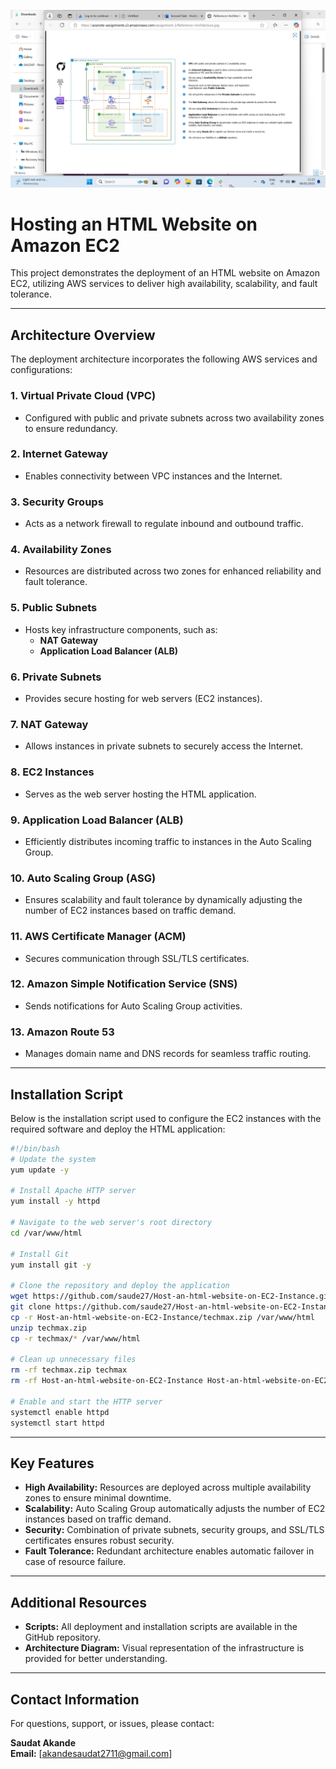 ![Alt text](/git-ref-ach.png)


# Hosting an HTML Website on Amazon EC2

This project demonstrates the deployment of an HTML website on Amazon EC2, utilizing AWS services to deliver high availability, scalability, and fault tolerance.

---

## Architecture Overview

The deployment architecture incorporates the following AWS services and configurations:

### 1. **Virtual Private Cloud (VPC)**
   - Configured with public and private subnets across two availability zones to ensure redundancy.

### 2. **Internet Gateway**
   - Enables connectivity between VPC instances and the Internet.

### 3. **Security Groups**
   - Acts as a network firewall to regulate inbound and outbound traffic.

### 4. **Availability Zones**
   - Resources are distributed across two zones for enhanced reliability and fault tolerance.

### 5. **Public Subnets**
   - Hosts key infrastructure components, such as:
     - **NAT Gateway**
     - **Application Load Balancer (ALB)**

### 6. **Private Subnets**
   - Provides secure hosting for web servers (EC2 instances).

### 7. **NAT Gateway**
   - Allows instances in private subnets to securely access the Internet.

### 8. **EC2 Instances**
   - Serves as the web server hosting the HTML application.

### 9. **Application Load Balancer (ALB)**
   - Efficiently distributes incoming traffic to instances in the Auto Scaling Group.

### 10. **Auto Scaling Group (ASG)**
   - Ensures scalability and fault tolerance by dynamically adjusting the number of EC2 instances based on traffic demand.

### 11. **AWS Certificate Manager (ACM)**
   - Secures communication through SSL/TLS certificates.

### 12. **Amazon Simple Notification Service (SNS)**
   - Sends notifications for Auto Scaling Group activities.

### 13. **Amazon Route 53**
   - Manages domain name and DNS records for seamless traffic routing.

---

## Installation Script

Below is the installation script used to configure the EC2 instances with the required software and deploy the HTML application:

```bash
#!/bin/bash
# Update the system
yum update -y

# Install Apache HTTP server
yum install -y httpd

# Navigate to the web server's root directory
cd /var/www/html

# Install Git
yum install git -y

# Clone the repository and deploy the application
wget https://github.com/saude27/Host-an-html-website-on-EC2-Instance.git
git clone https://github.com/saude27/Host-an-html-website-on-EC2-Instance.git
cp -r Host-an-html-website-on-EC2-Instance/techmax.zip /var/www/html
unzip techmax.zip
cp -r techmax/* /var/www/html

# Clean up unnecessary files
rm -rf techmax.zip techmax
rm -rf Host-an-html-website-on-EC2-Instance Host-an-html-website-on-EC2-Instance.git

# Enable and start the HTTP server
systemctl enable httpd
systemctl start httpd
```

---

## Key Features

- **High Availability:** Resources are deployed across multiple availability zones to ensure minimal downtime.
- **Scalability:** Auto Scaling Group automatically adjusts the number of EC2 instances based on traffic demand.
- **Security:** Combination of private subnets, security groups, and SSL/TLS certificates ensures robust security.
- **Fault Tolerance:** Redundant architecture enables automatic failover in case of resource failure.

---

## Additional Resources

- **Scripts:** All deployment and installation scripts are available in the GitHub repository.
- **Architecture Diagram:** Visual representation of the infrastructure is provided for better understanding.

---

## Contact Information

For questions, support, or issues, please contact:

**Saudat Akande**  
**Email:** [akandesaudat2711@gmail.com]
